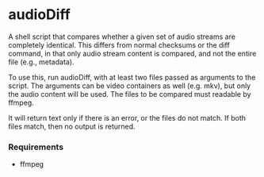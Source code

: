 # audioDiff
A shell script that compares whether a given set of audio streams are completely identical. This differs from normal checksums or the diff command, in that only audio stream content is compared, and not the entire file (e.g., metadata).

To use this, run audioDiff, with at least two files passed as arguments to the script. The arguments can be video containers as well (e.g. mkv), but only the audio content will be used. The files to be compared must readable by ffmpeg.

It will return text only if there is an error, or the files do not match. If both files match, then no output is returned.

### Requirements
- ffmpeg
